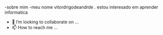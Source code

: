 -sobre mim 
-meu nome vitordrigodeandrde .
estou  interesado em aprender informatica 
- 💞️ I’m looking to collaborate on ...
- 📫 How to reach me ...

<!---
vitordrigodeandrade/vitordrigodeandrade is a ✨ special ✨ repository because its `README.md` (this file) appears on your GitHub profile.
You can click the Preview link to take a look at your changes.
--->
